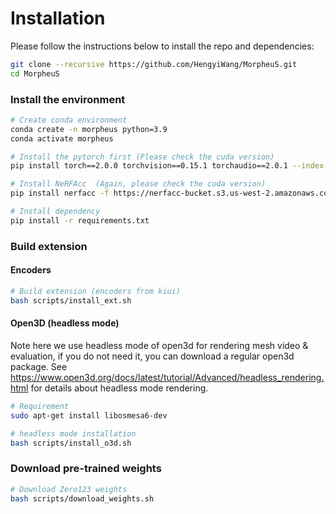 # Installation

Please follow the instructions below to install the repo and dependencies:

```bash
git clone --recursive https://github.com/HengyiWang/MorpheuS.git
cd MorpheuS
```



### Install the environment

```sh
# Create conda environment
conda create -n morpheus python=3.9
conda activate morpheus

# Install the pytorch first (Please check the cuda version)
pip install torch==2.0.0 torchvision==0.15.1 torchaudio==2.0.1 --index-url https://download.pytorch.org/whl/cu118

# Install NeRFAcc  (Again, please check the cuda version)
pip install nerfacc -f https://nerfacc-bucket.s3.us-west-2.amazonaws.com/whl/torch-2.0.0_cu118.html

# Install dependency
pip install -r requirements.txt
```



### Build extension

#### Encoders

```sh
# Build extension (encoders from kiui)
bash scripts/install_ext.sh
```



#### Open3D (headless mode)

Note here we use headless mode of open3d for rendering mesh video & evaluation, if you do not need it, you can download a regular open3d package. See https://www.open3d.org/docs/latest/tutorial/Advanced/headless_rendering.html for details about headless mode rendering.

```sh
# Requirement
sudo apt-get install libosmesa6-dev

# headless mode installation
bash scripts/install_o3d.sh
```



### Download pre-trained weights

```sh
# Download Zero123 weights
bash scripts/download_weights.sh
```

